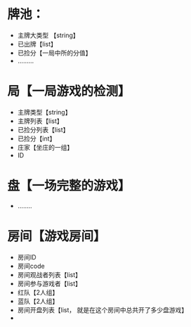 牌池：
=======
 * 主牌大类型 【string】
 * 已出牌【list】
 * 已捡分【一局中所的分值】
 * .........
 
局【一局游戏的检测】
=======
 * 主牌类型【string】
 * 主牌列表【list】
 * 已捡分列表【list】
 * 已捡分【int】
 * 庄家【坐庄的一组】
 * ID
	
盘【一场完整的游戏】
=======
 * ........
	
房间【游戏房间】
=======
 * 房间ID
 * 房间code
 * 房间观战者列表【list】
 * 房间参与游戏者【list】
 * 红队【2人组】
 * 蓝队【2人组】
 * 房间开盘列表【list， 就是在这个房间中总共开了多少盘游戏】
 * 
